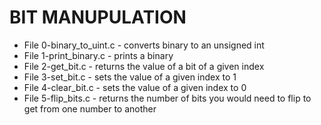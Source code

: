 # BIT MANUPULATION
* File 0-binary_to_uint.c - converts binary to an unsigned int
* File 1-print_binary.c - prints a binary
* File 2-get_bit.c - returns the value of a bit of a given index
* File 3-set_bit.c - sets the value of a given index to 1
* File 4-clear_bit.c - sets the value of a given index to 0
* File 5-flip_bits.c - returns the number of bits you would need to flip to get from one number to another

